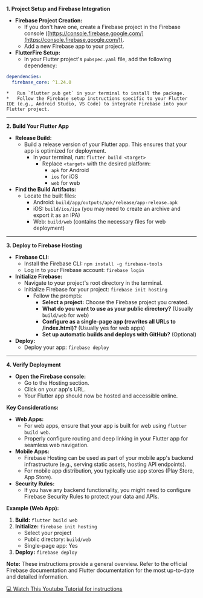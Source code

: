 **1. Project Setup and Firebase Integration**

*   **Firebase Project Creation:**
    *   If you don't have one, create a Firebase project in the Firebase console ([https://console.firebase.google.com/](https://console.firebase.google.com/)).
    *   Add a new Firebase app to your project.
*   **FlutterFire Setup:**
    *   In your Flutter project's `pubspec.yaml` file, add the following dependency:

```yaml
dependencies:
  firebase_core: ^1.24.0 
```

    *   Run `flutter pub get` in your terminal to install the package.
    *   Follow the Firebase setup instructions specific to your Flutter IDE (e.g., Android Studio, VS Code) to integrate Firebase into your Flutter project.

---

**2. Build Your Flutter App**

*   **Release Build:**
    *   Build a release version of your Flutter app. This ensures that your app is optimized for deployment.
        *   In your terminal, run: `flutter build <target>` 
            *   Replace `<target>` with the desired platform:
                *   `apk` for Android 
                *   `ios` for iOS 
                *   `web` for web
*   **Find the Build Artifacts:**
    *   Locate the built files:
        *   Android: `build/app/outputs/apk/release/app-release.apk`
        *   iOS: `build/ios/ipa` (you may need to create an archive and export it as an IPA)
        *   Web: `build/web` (contains the necessary files for web deployment)

---

**3. Deploy to Firebase Hosting**

*   **Firebase CLI:**
    *   Install the Firebase CLI: `npm install -g firebase-tools`
    *   Log in to your Firebase account: `firebase login`
*   **Initialize Firebase:**
    *   Navigate to your project's root directory in the terminal.
    *   Initialize Firebase for your project: `firebase init hosting`
        *   Follow the prompts:
            *   **Select a project:** Choose the Firebase project you created.
            *   **What do you want to use as your public directory?** (Usually `build/web` for web)
            *   **Configure as a single-page app (rewrites all URLs to /index.html)?** (Usually yes for web apps)
            *   **Set up automatic builds and deploys with GitHub?** (Optional)
*   **Deploy:**
    *   Deploy your app: `firebase deploy`

---

**4. Verify Deployment**

*   **Open the Firebase console:**
    *   Go to the Hosting section.
    *   Click on your app's URL.
    *   Your Flutter app should now be hosted and accessible online.

**Key Considerations:**

*   **Web Apps:**
    *   For web apps, ensure that your app is built for web using `flutter build web`.
    *   Properly configure routing and deep linking in your Flutter app for seamless web navigation.
*   **Mobile Apps:**
    *   Firebase Hosting can be used as part of your mobile app's backend infrastructure (e.g., serving static assets, hosting API endpoints).
    *   For mobile app distribution, you typically use app stores (Play Store, App Store).
*   **Security Rules:**
    *   If you have any backend functionality, you might need to configure Firebase Security Rules to protect your data and APIs.

**Example (Web App):**

1.  **Build:** `flutter build web`
2.  **Initialize:** `firebase init hosting`
    *   Select your project
    *   Public directory: `build/web`
    *   Single-page app: Yes
3.  **Deploy:** `firebase deploy`

**Note:** These instructions provide a general overview. Refer to the official Firebase documentation and Flutter documentation for the most up-to-date and detailed information.

[💻 Watch This Youtube Tutorial for instructions](https://www.youtube.com/watch?v=lcc7eKcQVWQ)

